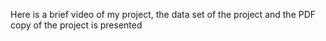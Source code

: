 Here is a brief video of my project, the data set of the project and the PDF copy of the project is presented

